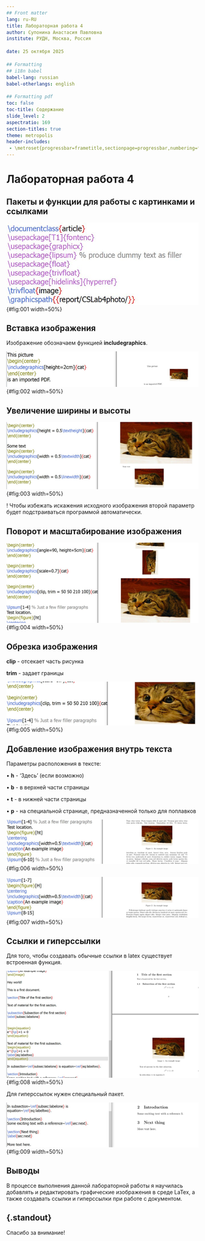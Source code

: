 ```yaml
---
## Front matter
lang: ru-RU
title: Лабораторная работа 4
author: Супонина Анастасия Павловна 
institute: РУДН, Москва, Россия

date: 25 октября 2025

## Formatting
## i18n babel
babel-lang: russian
babel-otherlangs: english

## Formatting pdf
toc: false
toc-title: Содержание
slide_level: 2
aspectratio: 169
section-titles: true
theme: metropolis
header-includes:
 - \metroset{progressbar=frametitle,sectionpage=progressbar,numbering=fraction}
---
```


# Лабораторная работа 4

## Пакеты и функции для работы с картинками и ссылками

![package](CSlab4photo/bibl.JPG){#fig:001 width=50%}

## Вставка изображения

Изображение обозначаем функцией **includegraphics**.

![package](CSlab4photo/1.JPG){#fig:002 width=50%}

## Увеличение ширины и высоты

![package](CSlab4photo/2.JPG){#fig:003 width=50%}

\! Чтобы избежать искажения исходного изображения второй параметр будет подстраиваться программой автоматически.

## Поворот и масштабирование изображения

![package](CSlab4photo/3.JPG){#fig:004 width=50%}

## Обрезка изображения

**clip** - отсекает часть рисунка

**trim** - задает границы

![package](CSlab4photo/4.JPG){#fig:005 width=50%}

## Добавление изображения внутрь текста

Параметры расположения в тексте:

• **h** - ‘Здесь’ (если возможно)

• **b** - в верхней части страницы

• **t** - в нижней части страницы

• **p** - на специальной странице, предназначенной только для поплавков

![package](CSlab4photo/5.JPG){#fig:006 width=50%}

![package](CSlab4photo/6.JPG){#fig:007 width=50%}

## Ссылки и гиперссылки

Для того, чтобы создавать обычные ссылки в latex существует встроенная функция.

![package](CSlab4photo/7.JPG){#fig:008 width=50%}

Для гиперссылок нужен специальный пакет.

![package](CSlab4photo/8.JPG){#fig:009 width=50%}

## Выводы

В процессе выполнения данной лабораторной работы я научилась добавлять и редактировать графические изображения в среде LaTex, а также создавать ссылки и гиперссылки при работе с документом. 

## {.standout}

Спасибо за внимание!
